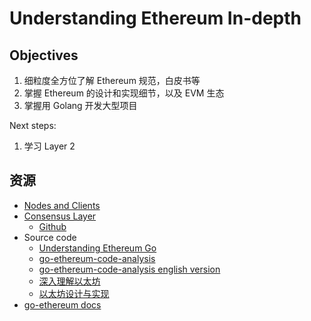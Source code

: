 # Understanding Ethereum In-depth

## Objectives

1. 细粒度全方位了解 Ethereum 规范，白皮书等
2. 掌握 Ethereum 的设计和实现细节，以及 EVM 生态
3. 掌握用 Golang 开发大型项目

Next steps:

1. 学习 Layer 2

## 资源

- [Nodes and Clients](https://ethereum.org/en/developers/docs/nodes-and-clients/#consensus-clients)
- [Consensus Layer](https://docs.prylabs.network/docs/getting-started)
    - [Github](https://github.com/prysmaticlabs/prysm)
- Source code
    - [Understanding Ethereum Go](https://github.com/ABCDELabs/Understanding-Ethereum-Go-version)
    - [go-ethereum-code-analysis](https://github.com/ZtesoftCS/go-ethereum-code-analysis)
    - [go-ethereum-code-analysis english version](https://github.com/agiletechvn/go-ethereum-code-analysis)
    - [深入理解以太坊](https://gist.github.com/stonegao/16b8a30d98c4723f04f8259b7eda5da8)
    - [以太坊设计与实现](https://learnblockchain.cn/books/geth/)
- [go-ethereum docs](https://geth.ethereum.org/docs)
